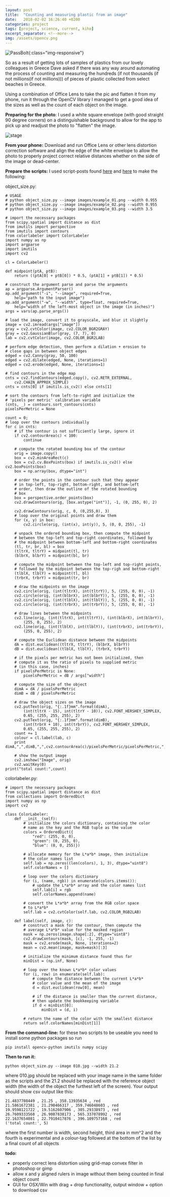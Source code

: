 ```yaml
---
layout: post
title:  "Counting and measuring plastic from an image"
date:   2018-02-02 16:26:40 +0200
categories: project
tags: [project, science, current, kiho]
excerpt_separator: <!--more-->
img: /assets/opencv.png
---
```

![PassBolt](/assets/opencv.png){:class="img-responsive"}

So as a result of getting lots of samples of plastics from our lovely colleagues in Greece Dave asked if there was any way around automating the process of counting and measuring the hundreds (if not thousands (if not millions(if not millions))) of pieces of plastic collected from select beaches in Greece.

Using a combination of Office Lens to take the pic and flatten it from my phone, run it through the OpenCV library I managed to get a good idea of the sizes as well as the count of each object on the image.

**Preparing for the photo**: I used a white square envelope (with good straight 90 degree corners) on a distinguishable background to allow for the app to pick up and readjust the photo to "flatten" the image.

![stage](/assets/opencv00.jpg "stage")

**From your phone:** Download and run Office Lens or other lens distortion correction software and align the edge of the white envelope to allow the photo to properly project correct relative distances whether on the side of the image or dead-center.

**Prepare the scripts:** I used script-posts found [here](https://www.pyimagesearch.com/2016/03/28/measuring-size-of-objects-in-an-image-with-opencv/) and [here](https://www.pyimagesearch.com/2016/02/15/determining-object-color-with-opencv/) to make the following:

object_size.py:
```
# USAGE
# python object_size.py --image images/example_01.png --width 0.955
# python object_size.py --image images/example_02.png --width 0.955
# python object_size.py --image images/example_03.png --width 3.5

# import the necessary packages
from scipy.spatial import distance as dist
from imutils import perspective
from imutils import contours
from colorlabeler import ColorLabeler
import numpy as np
import argparse
import imutils
import cv2

cl = ColorLabeler()

def midpoint(ptA, ptB):
	return ((ptA[0] + ptB[0]) * 0.5, (ptA[1] + ptB[1]) * 0.5)

# construct the argument parse and parse the arguments
ap = argparse.ArgumentParser()
ap.add_argument("-i", "--image", required=True,
	help="path to the input image")
ap.add_argument("-w", "--width", type=float, required=True,
	help="width of the left-most object in the image (in inches)")
args = vars(ap.parse_args())

# load the image, convert it to grayscale, and blur it slightly
image = cv2.imread(args["image"])
gray = cv2.cvtColor(image, cv2.COLOR_BGR2GRAY)
gray = cv2.GaussianBlur(gray, (7, 7), 0)
lab = cv2.cvtColor(image, cv2.COLOR_BGR2LAB)

# perform edge detection, then perform a dilation + erosion to
# close gaps in between object edges
edged = cv2.Canny(gray, 50, 100)
edged = cv2.dilate(edged, None, iterations=1)
edged = cv2.erode(edged, None, iterations=1)

# find contours in the edge map
cnts = cv2.findContours(edged.copy(), cv2.RETR_EXTERNAL,
	cv2.CHAIN_APPROX_SIMPLE)
cnts = cnts[0] if imutils.is_cv2() else cnts[1]

# sort the contours from left-to-right and initialize the
# 'pixels per metric' calibration variable
(cnts, _) = contours.sort_contours(cnts)
pixelsPerMetric = None

count = 0;
# loop over the contours individually
for c in cnts:
	# if the contour is not sufficiently large, ignore it
	if cv2.contourArea(c) < 100:
		continue

	# compute the rotated bounding box of the contour
	orig = image.copy()
	box = cv2.minAreaRect(c)
	box = cv2.cv.BoxPoints(box) if imutils.is_cv2() else cv2.boxPoints(box)
	box = np.array(box, dtype="int")

	# order the points in the contour such that they appear
	# in top-left, top-right, bottom-right, and bottom-left
	# order, then draw the outline of the rotated bounding
	# box
	box = perspective.order_points(box)
	cv2.drawContours(orig, [box.astype("int")], -1, (0, 255, 0), 2)

	cv2.drawContours(orig, c, 0, (0,255,0), 3)
	# loop over the original points and draw them
	for (x, y) in box:
		cv2.circle(orig, (int(x), int(y)), 5, (0, 0, 255), -1)

	# unpack the ordered bounding box, then compute the midpoint
	# between the top-left and top-right coordinates, followed by
	# the midpoint between bottom-left and bottom-right coordinates
	(tl, tr, br, bl) = box
	(tltrX, tltrY) = midpoint(tl, tr)
	(blbrX, blbrY) = midpoint(bl, br)

	# compute the midpoint between the top-left and top-right points,
	# followed by the midpoint between the top-righ and bottom-right
	(tlblX, tlblY) = midpoint(tl, bl)
	(trbrX, trbrY) = midpoint(tr, br)

	# draw the midpoints on the image
	cv2.circle(orig, (int(tltrX), int(tltrY)), 5, (255, 0, 0), -1)
	cv2.circle(orig, (int(blbrX), int(blbrY)), 5, (255, 0, 0), -1)
	cv2.circle(orig, (int(tlblX), int(tlblY)), 5, (255, 0, 0), -1)
	cv2.circle(orig, (int(trbrX), int(trbrY)), 5, (255, 0, 0), -1)

	# draw lines between the midpoints
	cv2.line(orig, (int(tltrX), int(tltrY)), (int(blbrX), int(blbrY)),
		(255, 0, 255), 2)
	cv2.line(orig, (int(tlblX), int(tlblY)), (int(trbrX), int(trbrY)),
		(255, 0, 255), 2)

	# compute the Euclidean distance between the midpoints
	dA = dist.euclidean((tltrX, tltrY), (blbrX, blbrY))
	dB = dist.euclidean((tlblX, tlblY), (trbrX, trbrY))

	# if the pixels per metric has not been initialized, then
	# compute it as the ratio of pixels to supplied metric
	# (in this case, inches)
	if pixelsPerMetric is None:
		pixelsPerMetric = dB / args["width"]

	# compute the size of the object
	dimA = dA / pixelsPerMetric
	dimB = dB / pixelsPerMetric

	# draw the object sizes on the image
	cv2.putText(orig, "{:.1f}mm".format(dimA),
		(int(tltrX - 15), int(tltrY - 10)), cv2.FONT_HERSHEY_SIMPLEX,
		0.65, (255, 255, 255), 2)
	cv2.putText(orig, "{:.1f}mm".format(dimB),
		(int(trbrX + 10), int(trbrY)), cv2.FONT_HERSHEY_SIMPLEX,
		0.65, (255, 255, 255), 2)
	count += 1
	colour = cl.label(lab, c)
	print dimA,",",dimB,",",cv2.contourArea(c)/pixelsPerMetric/pixelsPerMetric,",",colour

	# show the output image
	cv2.imshow("Image", orig)
	cv2.waitKey(0)
print("total count:",count)
```

colorlabeler.py:
```
# import the necessary packages
from scipy.spatial import distance as dist
from collections import OrderedDict
import numpy as np
import cv2

class ColorLabeler:
	def __init__(self):
		# initialize the colors dictionary, containing the color
		# name as the key and the RGB tuple as the value
		colors = OrderedDict({
			"red": (255, 0, 0),
			"green": (0, 255, 0),
			"blue": (0, 0, 255)})

		# allocate memory for the L*a*b* image, then initialize
		# the color names list
		self.lab = np.zeros((len(colors), 1, 3), dtype="uint8")
		self.colorNames = []

		# loop over the colors dictionary
		for (i, (name, rgb)) in enumerate(colors.items()):
			# update the L*a*b* array and the color names list
			self.lab[i] = rgb
			self.colorNames.append(name)

		# convert the L*a*b* array from the RGB color space
		# to L*a*b*
		self.lab = cv2.cvtColor(self.lab, cv2.COLOR_RGB2LAB)

	def label(self, image, c):
		# construct a mask for the contour, then compute the
		# average L*a*b* value for the masked region
		mask = np.zeros(image.shape[:2], dtype="uint8")
		cv2.drawContours(mask, [c], -1, 255, -1)
		mask = cv2.erode(mask, None, iterations=2)
		mean = cv2.mean(image, mask=mask)[:3]

		# initialize the minimum distance found thus far
		minDist = (np.inf, None)

		# loop over the known L*a*b* color values
		for (i, row) in enumerate(self.lab):
			# compute the distance between the current L*a*b*
			# color value and the mean of the image
			d = dist.euclidean(row[0], mean)

			# if the distance is smaller than the current distance,
			# then update the bookkeeping variable
			if d < minDist[0]:
				minDist = (d, i)

		# return the name of the color with the smallest distance
		return self.colorNames[minDist[1]]
```

**From the command-line:** for these two scripts to be useable you need to install some python packages so run
```
pip install opencv-python imutils numpy scipy
```

**Then to run it:**
```
python object_size.py --image 010.jpg --width 21.2
```
where 010.jpg should be replaced with your image name in the same folder as the scripts and the 21.2 should be replaced with the reference object width (the width of the object the furthest left of the screen). Your output should show csv output like this:
```
21.4837708449 , 21.25 , 358.13935634 , red
21.5861672381 , 21.290466317 , 359.746048603 , red
19.9598121722 , 19.5162607906 , 305.29338973 , red
26.7609333568 , 26.9087838173 , 565.337078992 , red
22.1637654081 , 22.7910417876 , 396.109757168 , red
('total count:', 5)
```
where the first number is width, second height, third area in mm^2 and the fourth is experimental and a colour-tag followed at the bottom of the list by a final count of all objects

**todo:**
- properly correct lens distortion using grid-map convex filter in photoshop or gimp
- allow x and y aligned rulers in image without them being counted in final object count
- GUI for OSX/Win with drag + drop functionality, output window + option to download csv